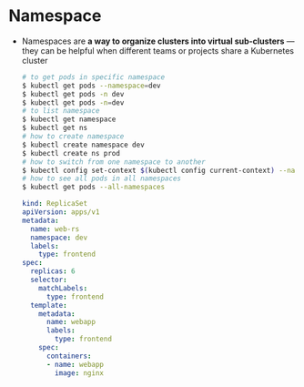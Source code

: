 # Namespace

- Namespaces are **a way to organize clusters into virtual sub-clusters** — they can be helpful when different teams or projects share a Kubernetes cluster

  ```bash
  # to get pods in specific namespace
  $ kubectl get pods --namespace=dev
  $ kubectl get pods -n dev
  $ kubectl get pods -n=dev
  # to list namespace
  $ kubectl get namespace
  $ kubectl get ns
  # how to create namespace
  $ kubectl create namespace dev
  $ kubectl create ns prod
  # how to switch from one namespace to another
  $ kubectl config set-context $(kubectl config current-context) --namespace=prod
  # how to see all pods in all namespaces
  $ kubectl get pods --all-namespaces
  
  ```

  ```yaml
  kind: ReplicaSet
  apiVersion: apps/v1
  metadata:
    name: web-rs
    namespace: dev
    labels:
      type: frontend
  spec:
    replicas: 6 
    selector:
      matchLabels:
        type: frontend
    template:
      metadata:
        name: webapp
        labels:
          type: frontend
      spec:
        containers:
        - name: webapp
          image: nginx
  ```

  

  